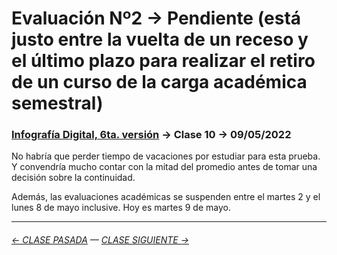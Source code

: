 # Evaluación Nº2 → Pendiente (está justo entre la vuelta de un receso y el último plazo para realizar el retiro de un curso de la carga académica semestral)

### [Infografía Digital, 6ta. versión](https://github.com/profesorfaco/dno075-2023-1#readme) → Clase 10 → 09/05/2022

No habría que perder tiempo de vacaciones por estudiar para esta prueba. Y convendría mucho contar con la mitad del promedio antes de tomar una decisión sobre la continuidad.

Además, las evaluaciones académicas se suspenden entre el martes 2 y el lunes 8 de mayo inclusive. Hoy es martes 9 de mayo.

- - - - - - - - - - - - -

###### [← CLASE PASADA](https://github.com/profesorfaco/dno075-2023-1/tree/main/clase-08) — [CLASE SIGUIENTE →](https://github.com/profesorfaco/dno075-2023-1/tree/main/clase-11) 
